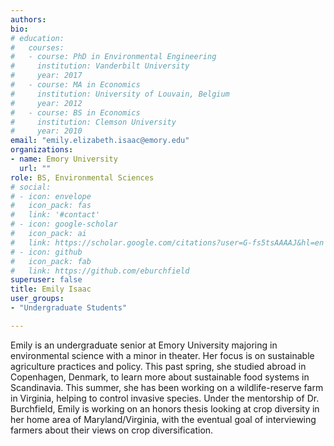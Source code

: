 ```yaml
---
authors:
bio:  
# education:
#   courses:
#   - course: PhD in Environmental Engineering
#     institution: Vanderbilt University
#     year: 2017
#   - course: MA in Economics
#     institution: University of Louvain, Belgium
#     year: 2012
#   - course: BS in Economics 
#     institution: Clemson University
#     year: 2010
email: "emily.elizabeth.isaac@emory.edu"
organizations:
- name: Emory University
  url: ""
role: BS, Environmental Sciences
# social:
# - icon: envelope
#   icon_pack: fas
#   link: '#contact'
# - icon: google-scholar
#   icon_pack: ai
#   link: https://scholar.google.com/citations?user=G-fs5tsAAAAJ&hl=en
# - icon: github
#   icon_pack: fab
#   link: https://github.com/eburchfield
superuser: false
title: Emily Isaac
user_groups:
- "Undergraduate Students"

---
```


Emily is an undergraduate senior at Emory University majoring in environmental science with a minor in theater. Her focus is on sustainable agriculture practices and policy. This past spring, she studied abroad in Copenhagen, Denmark, to learn more about sustainable food systems in Scandinavia. This summer, she has been working on a wildlife-reserve farm in Virginia, helping to control invasive species. Under the mentorship of Dr. Burchfield, Emily is working on an honors thesis looking at crop diversity in her home area of Maryland/Virginia, with the eventual goal of interviewing farmers about their views on crop diversification.  